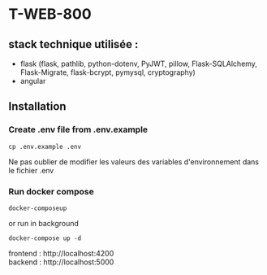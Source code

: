 # T-WEB-800

## stack technique utilisée :

- flask (flask, pathlib, python-dotenv, PyJWT, pillow, Flask-SQLAlchemy, Flask-Migrate, flask-bcrypt, pymysql, cryptography)
- angular

## Installation

### Create .env file from .env.example

```
cp .env.example .env
```

Ne pas oublier de modifier les valeurs des variables d'environnement dans le fichier .env

### Run docker compose

```
docker-composeup
```

or run in background
```
docker-compose up -d
```

frontend : http://localhost:4200 \
backend : http://localhost:5000
